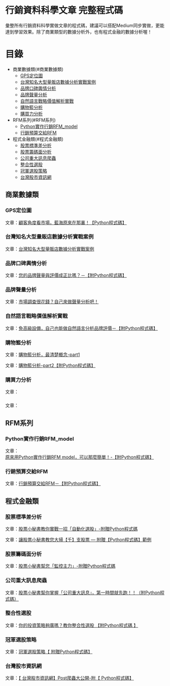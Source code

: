 # 行銷資料科學文章 完整程式碼

彙整所有行銷資料科學實做文章的程式碼，建議可以搭配Medium同步實做，更能達到學習效果。除了商業類型的數據分析外，也有程式金融的數據分析喔！

# 目錄

* 商業數據類(#商業數據類)
  * [GPS定位圖](#GPS定位圖)
  * [台灣知名大型量販店數據分析實戰案例](#台灣知名大型量販店數據分析實戰案例)
  * [品牌口碑輿情分析](#品牌口碑輿情分析)
  * [品牌聲量分析](#品牌聲量分析)
  * [自然語言戰略價值解析實戰](#自然語言戰略價值解析實戰)
  * [購物籃分析](#購物籃分析)
  * [購買力分析](#購買力分析)
* RFM系列(#RFM系列)
  * [Python實作行銷RFM_model](#Python實作行銷RFM_model)
  * [行銷預算交給RFM](#行銷預算交給RFM)
* 程式金融類(#程式金融類)
  * [股票標準差分析](#股票標準差分析)
  * [股票籌碼面分析](#股票籌碼面分析)
  * [公司重大訊息爬蟲](#公司重大訊息爬蟲)
  * [整合性選股](#整合性選股) 
  * [冠軍選股策略](#冠軍選股策略) 
  * [台灣股市資訊網](#台灣股市資訊網) 
  
## 商業數據類

### GPS定位圖
文章：[顧客角度看市場，藍海原來在那裏！【Python程式碼】](https://medium.com/marketingdatascience/%E9%A1%A7%E5%AE%A2%E8%A7%92%E5%BA%A6%E7%9C%8B%E5%B8%82%E5%A0%B4-%E8%97%8D%E6%B5%B7%E5%8E%9F%E4%BE%86%E5%9C%A8%E9%82%A3%E8%A3%8F-python%E7%A8%8B%E5%BC%8F%E7%A2%BC-673d9cc24c79)

### 台灣知名大型量販店數據分析實戰案例
文章：[台灣知名大型量販店數據分析實戰案例](https://medium.com/marketingdatascience/%E5%8F%B0%E7%81%A3%E7%9F%A5%E5%90%8D%E5%A4%A7%E5%9E%8B%E9%87%8F%E8%B2%A9%E5%BA%97%E6%95%B8%E6%93%9A%E5%88%86%E6%9E%90%E5%AF%A6%E6%88%B0%E6%A1%88%E4%BE%8B-1e1e46ba27a1)

### 品牌口碑輿情分析
文章：[您的品牌聲量與評價成正比嗎？－【附Python程式碼】](https://medium.com/marketingdatascience/%E6%82%A8%E7%9A%84%E5%93%81%E7%89%8C%E8%81%B2%E9%87%8F%E8%88%87%E8%A9%95%E5%83%B9%E6%88%90%E6%AD%A3%E6%AF%94%E5%97%8E-%E9%99%84python%E7%A8%8B%E5%BC%8F%E7%A2%BC-e2d9655fe039)

### 品牌聲量分析
文章：[市場調查很花錢？自己來做聲量分析吧！](https://medium.com/marketingdatascience/%E5%B8%82%E5%A0%B4%E8%AA%BF%E6%9F%A5%E5%BE%88%E8%8A%B1%E9%8C%A2-%E8%87%AA%E5%B7%B1%E4%BE%86%E5%81%9A%E8%81%B2%E9%87%8F%E5%88%86%E6%9E%90%E5%90%A7-56e75c001be0)

### 自然語言戰略價值解析實戰
文章：[免高級設備，自己也能做自然語言分析品牌評價－【附Python程式碼】](https://medium.com/marketingdatascience/%E5%85%8D%E9%AB%98%E7%B4%9A%E8%A8%AD%E5%82%99-%E4%B9%9F%E8%83%BD%E8%87%AA%E7%84%B6%E8%AA%9E%E8%A8%80%E5%88%86%E6%9E%90%E5%93%81%E7%89%8C%E8%A9%95%E5%83%B9-%E9%99%84python%E7%A8%8B%E5%BC%8F%E7%A2%BC-6ff9378410eb)

### 購物籃分析
文章：[購物籃分析，最清楚概念-part1](https://medium.com/marketingdatascience/%E8%B3%BC%E7%89%A9%E7%B1%83%E5%88%86%E6%9E%90-part1-5c9496cad065)

文章：[購物籃分析-part2【附Python程式碼】](https://medium.com/marketingdatascience/%E8%B3%BC%E7%89%A9%E7%B1%83%E5%88%86%E6%9E%90-part2-910e14b99850)

### 購買力分析
文章：[]()

### 
文章：[]()

## RFM系列
### Python實作行銷RFM_model
文章：[原來用Python實作行銷RFM model，可以那麼簡單！-【附Python程式碼】](https://medium.com/marketingdatascience/%E5%8E%9F%E4%BE%86%E7%94%A8python%E5%AF%A6%E4%BD%9C%E8%A1%8C%E9%8A%B7rfm-model-%E5%8F%AF%E4%BB%A5%E9%82%A3%E9%BA%BC%E7%B0%A1%E5%96%AE-%E9%99%84python%E7%A8%8B%E5%BC%8F%E7%A2%BC-51dd09279ddd)

### 行銷預算交給RFM
文章：[行銷預算交給RFM－【附Python程式碼】](https://medium.com/marketingdatascience/%E8%A1%8C%E9%8A%B7%E9%A0%90%E7%AE%97%E4%BA%A4%E7%B5%A6rfm-%E9%99%84python%E7%A8%8B%E5%BC%8F%E7%A2%BC-48f0e6ae3972)

## 程式金融類
### 股票標準差分析
文章：[股票小秘書教你實戰一招「自動化選股」-附贈Python程式碼](https://medium.com/pythonstock/%E8%82%A1%E7%A5%A8%E5%B0%8F%E7%A7%98%E6%9B%B8%E6%95%99%E4%BD%A0%E5%AF%A6%E6%88%B0%E4%B8%80%E6%8B%9B-%E8%87%AA%E5%8B%95%E5%8C%96%E9%81%B8%E8%82%A1-%E9%99%84%E8%B4%88python%E7%A8%8B%E5%BC%8F%E7%A2%BC-5fb1a09ef165)

文章：[讓股票小秘書教您大掃【千】支股票 — 附贈【Python程式碼】範例](https://medium.com/pythonstock/%E8%AE%93%E8%82%A1%E7%A5%A8%E5%B0%8F%E7%A7%98%E6%9B%B8%E6%95%99%E6%82%A8%E5%A4%A7%E6%8E%83-%E5%8D%83-%E6%94%AF%E8%82%A1%E7%A5%A8-%E9%99%84%E8%B4%88-python%E7%A8%8B%E5%BC%8F%E7%A2%BC-%E7%AF%84%E4%BE%8B-59f22b5ecba6)

### 股票籌碼面分析
文章：[股票小秘書幫您「監控主力」-附贈Python程式碼](https://github.com/rifleak74/MarketDataScience/tree/master/%E7%A8%8B%E5%BC%8F%E9%87%91%E8%9E%8D%E9%A1%9E/%E8%82%A1%E7%A5%A8%E7%B1%8C%E7%A2%BC%E9%9D%A2%E5%88%86%E6%9E%90)


### 公司重大訊息爬蟲
文章：[股票小秘書幫你掌握「公司重大訊息」，第一時間就先跑！！（附Python程式碼）](https://medium.com/pythonstock/%E8%82%A1%E7%A5%A8%E5%B0%8F%E7%A7%98%E6%9B%B8%E5%B9%AB%E4%BD%A0%E6%8E%8C%E6%8F%A1-%E5%85%AC%E5%8F%B8%E9%87%8D%E5%A4%A7%E8%A8%8A%E6%81%AF-%E7%AC%AC%E4%B8%80%E6%99%82%E9%96%93%E5%B0%B1%E5%85%88%E8%B7%91-%E9%99%84python%E7%A8%8B%E5%BC%8F%E7%A2%BC-ef9a4c63a2e2)

### 整合性選股
文章：[你的投資策略夠廣嗎？教你整合性選股 【附Python程式碼 】](https://medium.com/pythonstock/%E4%BD%A0%E7%9A%84%E6%8A%95%E8%B3%87%E7%AD%96%E7%95%A5%E5%A4%A0%E5%BB%A3%E5%97%8E-%E6%95%99%E4%BD%A0%E6%95%B4%E5%90%88%E6%80%A7%E9%81%B8%E8%82%A1-%E9%99%84python%E7%A8%8B%E5%BC%8F%E7%A2%BC-29a832a969b)

### 冠軍選股策略
文章：[冠軍選股策略【 附贈Python程式碼】](https://medium.com/pythonstock/%E5%86%A0%E8%BB%8D%E9%81%B8%E8%82%A1%E7%AD%96%E7%95%A5-%E9%99%84%E8%B4%88python%E7%A8%8B%E5%BC%8F%E7%A2%BC-3095f2f62e91)

### 台灣股市資訊網
文章：[【 台灣股市資訊網】Post爬蟲大公開-附【 Python程式碼】](https://medium.com/pythonstock/%E5%8F%B0%E7%81%A3%E8%82%A1%E5%B8%82%E8%B3%87%E8%A8%8A%E7%B6%B2-post%E7%88%AC%E8%9F%B2%E5%A4%A7%E5%85%AC%E9%96%8B-%E9%99%84-python%E7%A8%8B%E5%BC%8F%E7%A2%BC-e296238f9ef4)
